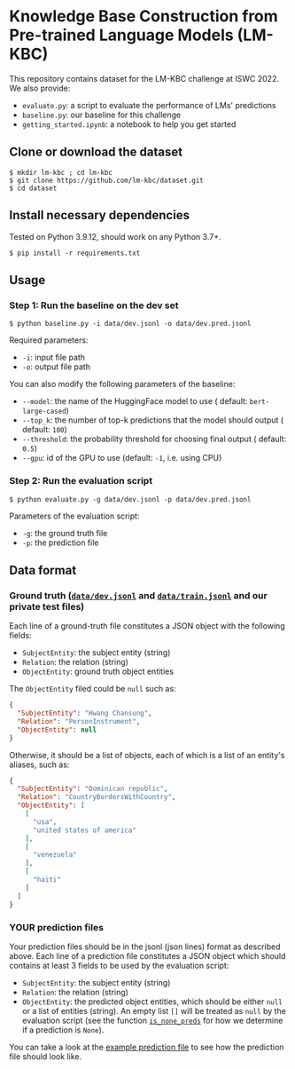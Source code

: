 # Knowledge Base Construction from Pre-trained Language Models (LM-KBC)

This repository contains dataset for the LM-KBC challenge at ISWC 2022.
We also provide:

- ``evaluate.py``: a script to evaluate the performance of LMs' predictions
- ``baseline.py``: our baseline for this challenge
- ``getting_started.ipynb``: a notebook to help you get started

## Clone or download the dataset

```
$ mkdir lm-kbc ; cd lm-kbc
$ git clone https://github.com/lm-kbc/dataset.git
$ cd dataset
```

## Install necessary dependencies

Tested on Python 3.9.12, should work on any Python 3.7+.

```
$ pip install -r requirements.txt
```

## Usage

### Step 1: Run the baseline on the dev set

```
$ python baseline.py -i data/dev.jsonl -o data/dev.pred.jsonl
```

Required parameters:

- ``-i``: input file path
- ``-o``: output file path

You can also modify the following parameters of the baseline:

- ``--model``: the name of the HuggingFace model to use (
  default: ``bert-large-cased``)
- ``--top_k``: the number of top-k predictions that the model should output (
  default: ``100``)
- ``--threshold``: the probability threshold for choosing final output (
  default: ``0.5``)
- ``--gpu``: id of the GPU to use (default: ``-1``, i.e. using CPU)

### Step 2: Run the evaluation script

``` 
$ python evaluate.py -g data/dev.jsonl -p data/dev.pred.jsonl
```

Parameters of the evaluation script:

- ``-g``: the ground truth file
- ``-p``: the prediction file

## Data format

### Ground truth ([``data/dev.jsonl``](data/dev.jsonl) and [``data/train.jsonl``](data/train.jsonl) and our private test files)

Each line of a ground-truth file constitutes a JSON object with the following
fields:

- ``SubjectEntity``: the subject entity (string)
- ``Relation``: the relation (string)
- ``ObjectEntity``: ground truth object entities

The ``ObjectEntity`` filed could be ``null`` such as:

```json
{
  "SubjectEntity": "Hwang Chansung",
  "Relation": "PersonInstrument",
  "ObjectEntity": null
}
```

Otherwise, it should be a list of objects, each of which is a list of an
entity's aliases, such as:

```json
{
  "SubjectEntity": "Dominican republic",
  "Relation": "CountryBordersWithCountry",
  "ObjectEntity": [
    [
      "usa",
      "united states of america"
    ],
    [
      "venezuela"
    ],
    [
      "haiti"
    ]
  ]
}
```

### YOUR prediction files

Your prediction files should be in the jsonl (json lines) format as described
above.
Each line of a prediction file constitutes a JSON object which should contains
at least 3 fields to be used by the evaluation script:

- ``SubjectEntity``: the subject entity (string)
- ``Relation``: the relation (string)
- ``ObjectEntity``: the predicted object entities, which should be
  either ``null`` or a list of entities (string). An empty list ``[]`` will be
  treated as ``null`` by the evaluation script (see the
  function [``is_none_preds``](evaluate.py) for how we determine if a prediction
  is ``None``).

You can take a look at the [example prediction file](data/dev.pred.jsonl) to
see how the prediction file should look like.
